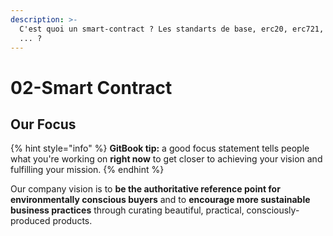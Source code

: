 ```yaml
---
description: >-
  C'est quoi un smart-contract ? Les standarts de base, erc20, erc721, erc1155,
  ... ?
---
```


# 02-Smart Contract

## Our Focus

{% hint style="info" %}
**GitBook tip:** a good focus statement tells people what you're working on **right now** to get closer to achieving your vision and fulfilling your mission.
{% endhint %}

Our company vision is to **be the authoritative reference point for environmentally conscious buyers** and to **encourage more sustainable business practices** through curating beautiful, practical, consciously-produced products.
